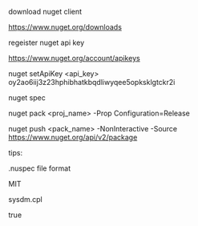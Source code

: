 download nuget client

https://www.nuget.org/downloads

regeister nuget api key

https://www.nuget.org/account/apikeys

>>>

nuget setApiKey <api_key> oy2ao6iij3z23hphibhatkbqdliwyqee5opksklgtckr2i

nuget spec

nuget pack <proj_name> -Prop Configuration=Release

nuget push <pack_name> -NonInteractive -Source https://www.nuget.org/api/v2/package

>>>

tips:

.nuspec file format

<license type="expression">MIT</license>

sysdm.cpl

<ItemGroup>
    <EmbeddedResource Include="wkhtmltoimage.exe">
      <IncludeInPackage>true</IncludeInPackage>
    </EmbeddedResource>
</ItemGroup>